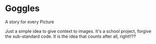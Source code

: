 Goggles
=======

A story for every Picture

Just a simple idea to give context to images. It's a school project, forgive the sub-standard code. It is the idea that counts after all, right!!??
